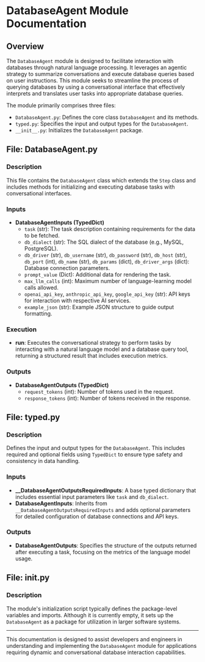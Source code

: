 # DatabaseAgent Module Documentation

## Overview

The `DatabaseAgent` module is designed to facilitate interaction with databases through natural language processing. It leverages an agentic strategy to summarize conversations and execute database queries based on user instructions. This module seeks to streamline the process of querying databases by using a conversational interface that effectively interprets and translates user tasks into appropriate database queries. 

The module primarily comprises three files:

- `DatabaseAgent.py`: Defines the core class `DatabaseAgent` and its methods.
- `typed.py`: Specifies the input and output types for the `DatabaseAgent`.
- `__init__.py`: Initializes the `DatabaseAgent` package.

## File: DatabaseAgent.py

### Description

This file contains the `DatabaseAgent` class which extends the `Step` class and includes methods for initializing and executing database tasks with conversational interfaces.

### Inputs

- **DatabaseAgentInputs (TypedDict)**
  - `task` (str): The task description containing requirements for the data to be fetched.
  - `db_dialect` (str): The SQL dialect of the database (e.g., MySQL, PostgreSQL).
  - `db_driver` (str), `db_username` (str), `db_password` (str), `db_host` (str), `db_port` (int), `db_name` (str), `db_params` (dict), `db_driver_args` (dict): Database connection parameters.
  - `prompt_value` (Dict): Additional data for rendering the task.
  - `max_llm_calls` (int): Maximum number of language-learning model calls allowed.
  - `openai_api_key`, `anthropic_api_key`, `google_api_key` (str): API keys for interaction with respective AI services.
  - `example_json` (str): Example JSON structure to guide output formatting.

### Execution

- **run**: Executes the conversational strategy to perform tasks by interacting with a natural language model and a database query tool, returning a structured result that includes execution metrics.

### Outputs

- **DatabaseAgentOutputs (TypedDict)**
  - `request_tokens` (int): Number of tokens used in the request.
  - `response_tokens` (int): Number of tokens received in the response.

## File: typed.py

### Description

Defines the input and output types for the `DatabaseAgent`. This includes required and optional fields using `TypedDict` to ensure type safety and consistency in data handling.

### Inputs

- **__DatabaseAgentOutputsRequiredInputs**: A base typed dictionary that includes essential input parameters like `task` and `db_dialect`.
- **DatabaseAgentInputs**: Inherits from `__DatabaseAgentOutputsRequiredInputs` and adds optional parameters for detailed configuration of database connections and API keys.

### Outputs

- **DatabaseAgentOutputs**: Specifies the structure of the outputs returned after executing a task, focusing on the metrics of the language model usage.

## File: __init__.py

### Description

The module's initialization script typically defines the package-level variables and imports. Although it is currently empty, it sets up the `DatabaseAgent` as a package for utilization in larger software systems.

---

This documentation is designed to assist developers and engineers in understanding and implementing the `DatabaseAgent` module for applications requiring dynamic and conversational database interaction capabilities.
